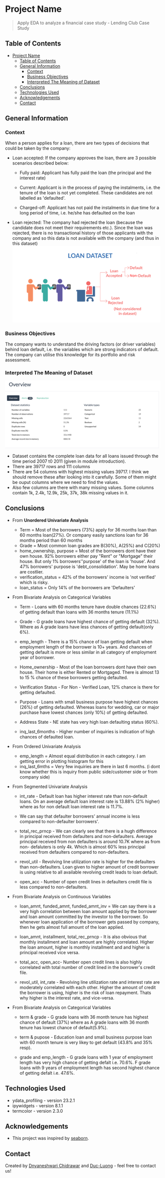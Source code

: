 # Project Name
> Apply EDA to analyze a financial case study - Lending Club Case Study
 

## Table of Contents
- [Project Name](#project-name)
  - [Table of Contents](#table-of-contents)
  - [General Information](#general-information)
    - [Context](#context)
    - [Business Objectives](#business-objectives)
    - [Interpreted The Meaning of Dataset](#interpreted-the-meaning-of-dataset)
  - [Conclusions](#conclusions)
  - [Technologies Used](#technologies-used)
  - [Acknowledgements](#acknowledgements)
  - [Contact](#contact)

## General Information 

### Context

When a person applies for a loan, there are two types of decisions that could be taken by the company:

- Loan accepted: If the company approves the loan, there are 3 possible scenarios described below:

    -  Fully paid: Applicant has fully paid the loan (the principal and the interest rate)

    - Current: Applicant is in the process of paying the instalments, i.e. the tenure of the loan is not yet completed. These candidates are not labelled as 'defaulted'.

    - Charged-off: Applicant has not paid the instalments in due time for a long period of time, i.e. he/she has defaulted on the loan 

- Loan rejected: The company had rejected the loan (because the candidate does not meet their requirements etc.). Since the loan was rejected, there is no transactional history of those applicants with the company and so this data is not available with the company (and thus in this dataset)
![loan_image](./img/Loan_image.png)

### Business Objectives

The company wants to understand the driving factors (or driver variables) behind loan default, i.e. the variables which are strong indicators of default.  The company can utilise this knowledge for its portfolio and risk assessment. 

### Interpreted The Meaning of Dataset

![data_overview](./img/data_overview.png)

- Dataset contains the complete loan data for all loans issued through the time period 2007 t0 2011 (given in module introduction).
- There are 39717 rows and 111 columns
- There are 54 columns with highest missing values 39717. I think we should remove these after looking into it carefully. Some of them might be ouput columns where we need to find the values.
- Also few columns are there with many missing values. Some columns contain 1k, 2.4k, 12.9k, 25k, 37k, 38k missing values in it.


## Conclusions
- From <strong>Unordered Univariate Analysis</strong>
    - Term = Most of the borrowers (73%) apply for 36 months loan than 60 months loan(27%). Or company easily sanctions loan for 36 months period than 60 months  
    - Grade = Most common loan grades are B(30%), A(25%) and C(20%)  
    - home_ownership, purpose = Most of the borrowers dont have their own house. 92% borrowers either pay "Rent" or "Mortgage" their house. But only 1% borrowers''purpose' of the loan is 'house'. And 47% borrowers' purpose is 'debt_consolidation'. May be home loans are costlier.  
    - verification_status = 42% of the borrowers' income is 'not verified' which is risky.  
    - loan_status = Only 14% of the borrowers are 'Defaulters' 

- From Bivariate Analysis on Categorical Variables
    - Term - Loans with 60 months tenure have double chances (22.6%) of getting default than loans with 36 months tenure (11.1%)
      
    - Grade - G grade loans have highest chance of getting default (32%). Where as A grade loans have less chances of getting default(only 6%).
      
    - emp_length - There is a 15% chance of loan getting default when employment length of the borrower is 10+ years. And chances of getting default is more or less similar in all category of employment year of borrower.
      
    - Home_ownership - Most of the loan borrowers dont have their own house. Their home is either Rented or Mortgaged. There is almost 13 to 15 % chance of these borrowers getting defaulted.   

    - Verification Status - For Non - Verified Loan, 12% chance is there for getting defaulted.

    - Purpose - Loans with small business purpose have highest chances (26%) of getting defaulted. Whereas loans for wedding, car or major purchase have lowest chances (only 10%) of getting defaulted.

    - Address State - NE state has very high loan defaulting status (60%).

    - inq_last_6months - Higher number of inquiries is indication of high chances of defaulted loan. 

- From Ordered Univariate Analysis
    - emp_length = Almost equal distribution in each category. I am getting error in plotting histogram for this  
    - inq_last_6mths = Very few inquiries are there in last 6 months. (i dont know whether this is inquiry from public side/customer side or from company side)

- From Segmented Univariate Analysis
    - int_rate - Default loan has higher interest rate than non-default loans. On an average default loan interest rate is 13.88% (2% higher) where as for non default loan interest rate is 11.7%.   

    - We can say that defaulter borrowers' annual income is less compared to non-defaulter borrowers'.  

    - total_rec_prncp - We can clearly see that there is a hugh difference in principal received from defaulters and non-defaulters. Average principal received from non defaulters is around 10.7K where as from non- defaluters is only 4k. Which is almost 60% less principal received from defaulters compared to non-defaulters.   

    - revol_util - Revolving line utilization rate is higher for the defaulters than non-defaulters. Loan given to higher amount of credit  borrower is using relative to all available revolving credit leads to loan default.
       
    - open_acc - Number of open credit lines in defaulters credit file is less compared to non-defaulters. 

- From Bivariate Analysis on Continuous Variables
    - loan_amnt, funded_amnt, funded_amnt_inv = We can say there is a very high correlation between loan amount applied by the borrower and loan amount committed by the investor to the borrower. So whenever loan application of the borrower gets passed by company, then he gets almost full amount of the loan applied.
      
    - loan_amnt, installment, total_rec_prncp - It is also obvious that monthly installment and loan amount are highly correlated. Higher the loan amount, higher is monthly installment and and higher is principal received  vice versa.
      
    - total_acc, open_acc- Number open credit lines is also highly correlated with total number of credit lined in the borrower's credit file.  

    - revol_util, int_rate - Revolving line utilization rate and interest rate are moderately correlated with each other. Higher the amount of credit the borrower is using, higher is the risk of loan repayment. Thats why higher is the interest rate, and vice-versa.

- From Bivariate Analysis on Categorical Variables
  - term & grade - G grade loans with 36 month tenure has highest chance of default (37%) where as A grade loans with 36 month tenure has lowest chance of default(5.9%).  

  - term & pupose - Education loan and small business purpose loan with 60 month tenure is very likey to get default (43.8% and 35% resp).  

  - grade and emp_length - G grade loans with 1 year of employment length has very high chance of getting defalt i.e. 70.6%. F grade loans with 9 years of employment length has second highest chance of getting defalt i.e. 47.6%.  



## Technologies Used
- ydata_profiling - version 23.2.1
- ipywidgets - version 8.1.1
- termcolor - version 2.3.0

<!-- As the libraries versions keep on changing, it is recommended to mention the version of library used in this project -->

## Acknowledgements
- This project was inspired by [seaborn](https://seaborn.pydata.org/index.html).


## Contact
Created by [Dnyaneshwari Chidrawar](https://github.com/Dnyaneshwari-Chidrawar) and [Duc-Luong](https://github.com/irish-luong) - feel free to contact us!
